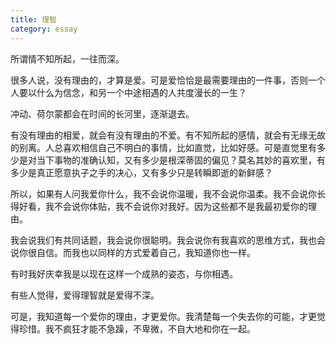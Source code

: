 ```yaml
---
title: 理智
category: essay
---
```



所谓情不知所起，一往而深。   

很多人说，没有理由的，才算是爱。可是爱恰恰是最需要理由的一件事，否则一个人要以什么为信念，和另一个中途相遇的人共度漫长的一生？   

冲动、荷尔蒙都会在时间的长河里，逐渐退去。   

有没有理由的相爱，就会有没有理由的不爱。有不知所起的感情，就会有无缘无故的别离。人总喜欢相信自己不明白的事情，比如直觉，比如好感。可是直觉里有多少是对当下事物的准确认知，又有多少是根深蒂固的偏见？莫名其妙的喜欢里，有多少是真正愿意执子之手的决心，又有多少只是转瞬即逝的新鲜感？   

所以，如果有人问我爱你什么，我不会说你温暖，我不会说你温柔。我不会说你长得好看，我不会说你体贴，我不会说你对我好。因为这些都不是我最初爱你的理由。

我会说我们有共同话题，我会说你很聪明。我会说你有我喜欢的思维方式，我也会说你很自信。而我也以同样的方式爱着自己，我知道你也一样。   

有时我好庆幸我是以现在这样一个成熟的姿态，与你相遇。   

有些人觉得，爱得理智就是爱得不深。

可是，我知道每一个爱你的理由，才更爱你。我清楚每一个失去你的可能，才更觉得珍惜。我不疯狂才能不急躁，不卑微，不自大地和你在一起。